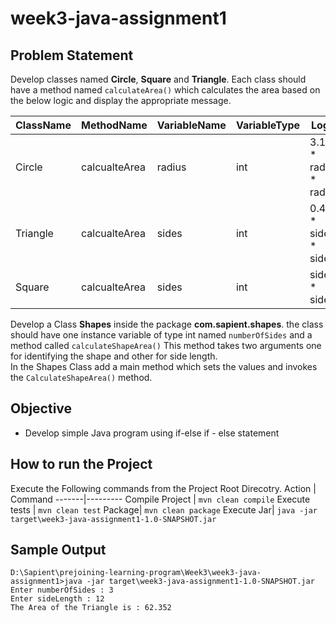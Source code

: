 # week3-java-assignment1


## Problem Statement
Develop classes named **Circle**, **Square** and **Triangle**. Each class should have a method named `calculateArea()` which calculates the area based on the below logic and display the appropriate message.

ClassName | MethodName | VariableName | VariableType | Logic
----------|------------|--------------|--------------|-------
Circle | calcualteArea | radius | int | 3.14 * radius * radius
Triangle| calcualteArea | sides | int | 0.433 * sides * sides
Square| calcualteArea | sides | int | sides * sides

Develop a Class **Shapes** inside the package **com.sapient.shapes**. the class should have one instance variable of type int named `numberOfSides` and a method called `calculateShapeArea()` This method takes two arguments one for identifying the shape and other for side length.\
In the Shapes Class add a main method which sets the values and invokes the `CalculateShapeArea()` method.


## Objective

* Develop simple Java program using if-else if - else statement


## How to run the Project

Execute the Following commands from the Project Root Direcotry.
Action | Command
-------|---------
Compile Project | `mvn clean compile`
Execute tests | `mvn clean test`
Package| `mvn clean package`
Execute Jar| `java -jar target\week3-java-assignment1-1.0-SNAPSHOT.jar`

## Sample Output

    D:\Sapient\prejoining-learning-program\Week3\week3-java-assignment1>java -jar target\week3-java-assignment1-1.0-SNAPSHOT.jar
    Enter numberOfSides : 3
    Enter sideLength : 12
    The Area of the Triangle is : 62.352